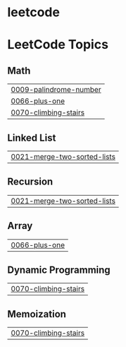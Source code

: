 # leetcode
<!---LeetCode Topics Start-->
# LeetCode Topics
## Math
|  |
| ------- |
| [0009-palindrome-number](https://github.com/mazenmohamed9/leetcode/tree/master/0009-palindrome-number) |
| [0066-plus-one](https://github.com/mazenmohamed9/leetcode/tree/master/0066-plus-one) |
| [0070-climbing-stairs](https://github.com/mazenmohamed9/leetcode/tree/master/0070-climbing-stairs) |
## Linked List
|  |
| ------- |
| [0021-merge-two-sorted-lists](https://github.com/mazenmohamed9/leetcode/tree/master/0021-merge-two-sorted-lists) |
## Recursion
|  |
| ------- |
| [0021-merge-two-sorted-lists](https://github.com/mazenmohamed9/leetcode/tree/master/0021-merge-two-sorted-lists) |
## Array
|  |
| ------- |
| [0066-plus-one](https://github.com/mazenmohamed9/leetcode/tree/master/0066-plus-one) |
## Dynamic Programming
|  |
| ------- |
| [0070-climbing-stairs](https://github.com/mazenmohamed9/leetcode/tree/master/0070-climbing-stairs) |
## Memoization
|  |
| ------- |
| [0070-climbing-stairs](https://github.com/mazenmohamed9/leetcode/tree/master/0070-climbing-stairs) |
<!---LeetCode Topics End-->